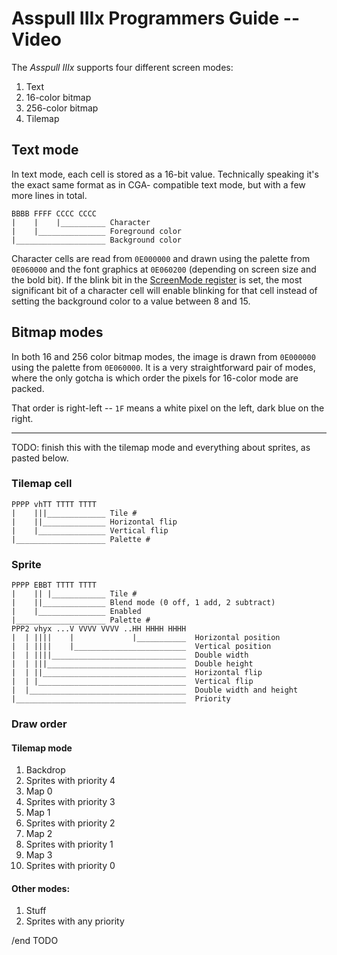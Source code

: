 # Asspull IIIx Programmers Guide -- Video

The *Asspull IIIx* supports four different screen modes:

1. Text
2. 16-color bitmap
3. 256-color bitmap
4. Tilemap

## Text mode

In text mode, each cell is stored as a 16-bit value. Technically speaking it's the exact same format as in CGA-
compatible text mode, but with a few more lines in total.

    BBBB FFFF CCCC CCCC
    |    |    |__________ Character
    |    |_______________ Foreground color
    |____________________ Background color

Character cells are read from `0E000000` and drawn using the palette from `0E060000` and the font graphics at `0E060200` (depending on screen size and the bold bit). If the blink bit in the [ScreenMode register](registers.md#00001reg_screenmode) is set, the most significant bit of a character cell will enable blinking for that cell instead of setting the background color to a value between 8 and 15.

## Bitmap modes

In both 16 and 256 color bitmap modes, the image is drawn from `0E000000` using the palette from `0E060000`. It is a very straightforward pair of modes, where the only gotcha is which order the pixels for 16-color mode are packed.

That order is right-left -- `1F` means a white pixel on the left, dark blue on the right.

---

TODO: finish this with the tilemap mode and everything about sprites, as pasted below.

### Tilemap cell
    PPPP vhTT TTTT TTTT
    |    |||_____________ Tile #
    |    ||______________ Horizontal flip
    |    |_______________ Vertical flip
    |____________________ Palette #

### Sprite
    PPPP EBBT TTTT TTTT
    |    || |____________ Tile #
    |    ||______________ Blend mode (0 off, 1 add, 2 subtract)
    |    |_______________ Enabled
    |____________________ Palette #
    PPP2 vhyx ...V VVVV VVVV ..HH HHHH HHHH
    |  | ||||    |             |___________  Horizontal position
    |  | ||||    |_________________________  Vertical position
    |  | ||||______________________________  Double width
    |  | |||_______________________________  Double height
    |  | ||________________________________  Horizontal flip
    |  | |_________________________________  Vertical flip
    |  |___________________________________  Double width and height
    |______________________________________  Priority

### Draw order

#### Tilemap mode
1. Backdrop
2. Sprites with priority 4
3. Map 0
4. Sprites with priority 3 
5. Map 1
6. Sprites with priority 2
7. Map 2
8. Sprites with priority 1
9. Map 3
10. Sprites with priority 0

#### Other modes:
1. Stuff
2. Sprites with any priority

/end TODO
